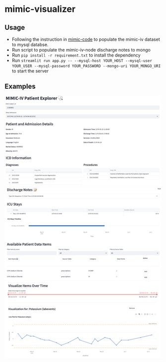 # mimic-visualizer

## Usage
- Following the instruction in [mimic-code](https://github.com/MIT-LCP/mimic-code/tree/main/mimic-iv/buildmimic/mysql) to populate the mimic-iv dataset to mysql databse.
-  Run script to populate the mimic-iv-node discharge notes to mongo
- Run `pip install -r requirement.txt` to install the dependency
- Run `streamlit run app.py -- --mysql-host YOUR_HOST --mysql-user YOUR_USER --mysql-password YOUR_PASSWORD --mongo-uri YOUR_MONGO_URI` to start the server

## Examples
![Screenshot 1](images/screenshot1.png)
![Screenshot 2](images/screenshot2.png)
![Screenshot 3](images/screenshot3.png)
